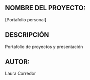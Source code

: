 ## NOMBRE DEL PROYECTO: 

[Portafolio personal] 

## DESCRIPCIÓN

Portafolio de proyectos y presentación

## AUTOR: 

Laura Corredor 

